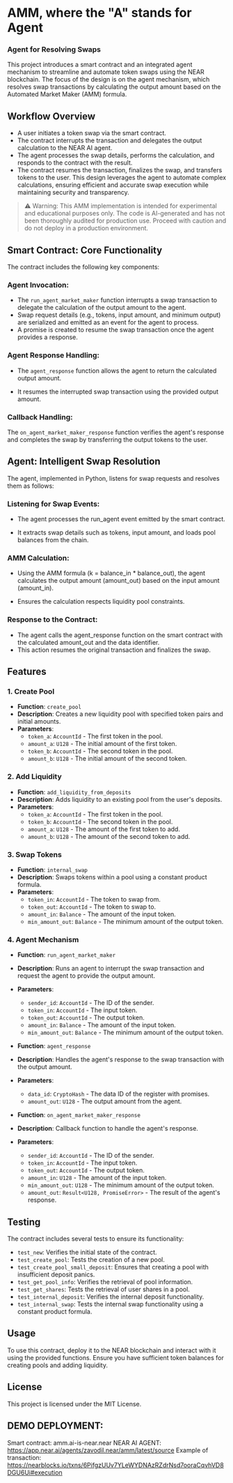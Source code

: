# AMM, where the "A" stands for Agent

### Agent for Resolving Swaps

This project introduces a smart contract and an integrated agent mechanism to streamline and automate token swaps using the NEAR blockchain. The focus of the design is on the agent mechanism, which resolves swap transactions by calculating the output amount based on the Automated Market Maker (AMM) formula.


## Workflow Overview

- A user initiates a token swap via the smart contract.
- The contract interrupts the transaction and delegates the output calculation to the NEAR AI agent.
- The agent processes the swap details, performs the calculation, and responds to the contract with the result.
- The contract resumes the transaction, finalizes the swap, and transfers tokens to the user.
  This design leverages the agent to automate complex calculations, ensuring efficient and accurate swap execution while maintaining security and transparency.


> ⚠ Warning: This AMM implementation is intended for experimental and educational purposes only. The code is AI-generated and has not been thoroughly audited for production use. Proceed with caution and do not deploy in a production environment.


## Smart Contract: Core Functionality

The contract includes the following key components:

### Agent Invocation:

- The `run_agent_market_maker` function interrupts a swap transaction to delegate the calculation of the output amount to the agent.
- Swap request details (e.g., tokens, input amount, and minimum output) are serialized and emitted as an event for the agent to process.
- A promise is created to resume the swap transaction once the agent provides a response.

### Agent Response Handling:

- The `agent_response` function allows the agent to return the calculated output amount.

- It resumes the interrupted swap transaction using the provided output amount.


### Callback Handling:

The `on_agent_market_maker_response` function verifies the agent's response and completes the swap by transferring the output tokens to the user.


## Agent: Intelligent Swap Resolution

The agent, implemented in Python, listens for swap requests and resolves them as follows:

### Listening for Swap Events:

- The agent processes the run_agent event emitted by the smart contract.

- It extracts swap details such as tokens, input amount, and loads pool balances from the chain.

### AMM Calculation:

- Using the AMM formula (k = balance_in * balance_out), the agent calculates the output amount (amount_out) based on the input amount (amount_in).

- Ensures the calculation respects liquidity pool constraints.

### Response to the Contract:

- The agent calls the agent_response function on the smart contract with the calculated amount_out and the data identifier.
- This action resumes the original transaction and finalizes the swap.


## Features

### 1. Create Pool
- **Function**: `create_pool`
- **Description**: Creates a new liquidity pool with specified token pairs and initial amounts.
- **Parameters**:
    - `token_a`: `AccountId` - The first token in the pool.
    - `amount_a`: `U128` - The initial amount of the first token.
    - `token_b`: `AccountId` - The second token in the pool.
    - `amount_b`: `U128` - The initial amount of the second token.

### 2. Add Liquidity
- **Function**: `add_liquidity_from_deposits`
- **Description**: Adds liquidity to an existing pool from the user's deposits.
- **Parameters**:
    - `token_a`: `AccountId` - The first token in the pool.
    - `token_b`: `AccountId` - The second token in the pool.
    - `amount_a`: `U128` - The amount of the first token to add.
    - `amount_b`: `U128` - The amount of the second token to add.

### 3. Swap Tokens
- **Function**: `internal_swap`
- **Description**: Swaps tokens within a pool using a constant product formula.
- **Parameters**:
    - `token_in`: `AccountId` - The token to swap from.
    - `token_out`: `AccountId` - The token to swap to.
    - `amount_in`: `Balance` - The amount of the input token.
    - `min_amount_out`: `Balance` - The minimum amount of the output token.

### 4. Agent Mechanism
- **Function**: `run_agent_market_maker`
- **Description**: Runs an agent to interrupt the swap transaction and request the agent to provide the output amount.
- **Parameters**:
    - `sender_id`: `AccountId` - The ID of the sender.
    - `token_in`: `AccountId` - The input token.
    - `token_out`: `AccountId` - The output token.
    - `amount_in`: `Balance` - The amount of the input token.
    - `min_amount_out`: `Balance` - The minimum amount of the output token.
  

- **Function**: `agent_response`
- **Description**: Handles the agent's response to the swap transaction with the output amount.
- **Parameters**:
    - `data_id`: `CryptoHash` - The data ID of the register with promises.
    - `amount_out`: `U128` - The output amount from the agent.


- **Function**: `on_agent_market_maker_response`
- **Description**: Callback function to handle the agent's response.
- **Parameters**:
    - `sender_id`: `AccountId` - The ID of the sender.
    - `token_in`: `AccountId` - The input token.
    - `token_out`: `AccountId` - The output token.
    - `amount_in`: `U128` - The amount of the input token.
    - `min_amount_out`: `U128` - The minimum amount of the output token.
    - `amount_out`: `Result<U128, PromiseError>` - The result of the agent's response.

## Testing

The contract includes several tests to ensure its functionality:
- `test_new`: Verifies the initial state of the contract.
- `test_create_pool`: Tests the creation of a new pool.
- `test_create_pool_small_deposit`: Ensures that creating a pool with insufficient deposit panics.
- `test_get_pool_info`: Verifies the retrieval of pool information.
- `test_get_shares`: Tests the retrieval of user shares in a pool.
- `test_internal_deposit`: Verifies the internal deposit functionality.
- `test_internal_swap`: Tests the internal swap functionality using a constant product formula.

## Usage

To use this contract, deploy it to the NEAR blockchain and interact with it using the provided functions. Ensure you have sufficient token balances for creating pools and adding liquidity.

## License

This project is licensed under the MIT License.

## DEMO DEPLOYMENT:

Smart contract: amm.ai-is-near.near
NEAR AI AGENT: https://app.near.ai/agents/zavodil.near/amm/latest/source
Example of transaction: https://nearblocks.io/txns/6PifgzUUv7YLeWYDNAzRZdrNsd7ooraCqvhVD8DGU6Ui#execution